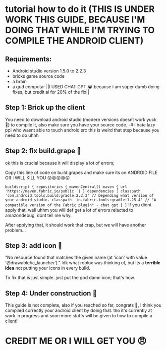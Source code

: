 # tutorial how to do it (THIS IS UNDER WORK THIS GUIDE, BECAUSE I'M DOING THAT WHILE I'M TRYING TO COMPILE THE ANDROID CLIENT)
## Requirements:
- Android studio version 1.5.0 to 2.2.3
- bricks game source code
- a brain
- a gud computar
||I USED CHAT GPT 😭 because i am super dumb doing fixes, but credit ai for 20% of the fix||

## Step 1: Brick up the client
You need to download android studio (modern versions doesnt work yuck 🤢) to compile it, also make sure you have your source code.
-# i hate lazy ppl who wasnt able to touch android src
this is weird that step because you need to do uhhh

## Step 2: fix build.grape 🍇
ok this is crucial because it will display a lot of errors;

Copy this line of code on build.grapes and make sure its on ANDROID FILE OR I WILL KILL YOU 😡😡😡😡😡

`buildscript {
    repositories {
        mavenCentral()
        maven { url 'https://maven.fabric.io/public' }
    }
    dependencies {
        classpath 'com.android.tools.build:gradle:2.2.3' // Depending what version of your android studio.
        classpath 'io.fabric.tools:gradle:1.25.4' // "A compatible version of the Fabric plugin" - chat gpt
    }
}`
If you didnt apply that, well uhhm you will def get a lot of errors relacted to amazondebug, dont tell me why.

After applying that, it should work that crap, but we will have another problem...

## Step 3: add icon 🚀
"No resource found that matches the given name (at 'icon' with value '@drawable/ic_launcher')."
Idk what roblox was thinking of, but its a **terrible idea** not putting your icons in every build.

To fix that is just simple.
just put the god damn icon; that's how.

## Step 4: Under construction 🚧
This guide is not complete, also if you reached so far, congrats 🥳, i think you compiled correctly your android client by doing that. tho it's currently at work in progress and soon more stuffs will be given to how to compile a client!

# CREDIT ME OR I WILL GET YOU 😠
